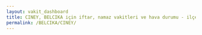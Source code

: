 ```yaml
---
layout: vakit_dashboard
title: CINEY, BELCIKA için iftar, namaz vakitleri ve hava durumu - ilçe/eyalet seç
permalink: /BELCIKA/CINEY/
---
```


<script type="text/javascript">
  var GLOBAL_COUNTRY = 'BELCIKA';
  var GLOBAL_CITY = 'CINEY';
  var GLOBAL_STATE = '';
  var lat = 72;
  var lon = 21;
</script>
